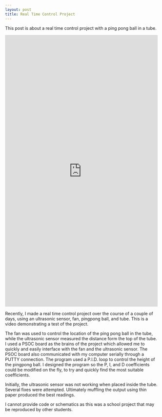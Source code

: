```yaml
---
layout: post
title: Real Time Control Project
---
```


This post is about a real time control project with a ping pong ball in a tube.


<iframe src="https://player.vimeo.com/video/153728930" width="500" height="889" frameborder="0" webkitallowfullscreen mozallowfullscreen allowfullscreen></iframe>

Recently, I made a real time control project over the course of a couple of days, using an ultrasonic sensor, fan, pingpong ball, and tube. This is a video demonstrating a test of the project. 

The fan was used to control the location of the ping pong ball in the tube, while the ultrasonic sensor measured the distance form the top of the tube. I used a PSOC board as the brains of the project which allowed me to quickly and easily interface with the fan and the ultrasonic sensor. The PSOC board also communicated with my computer serially through a PUTTY connection. The program used a P.I.D. loop to control the height of the pingpong ball. I designed the program so the P, I, and D coefficients could be modified on the fly, to try and quickly find the most suitable coefficients. 

Initially, the ultrasonic sensor was not working when placed inside the tube. Several fixes were attempted. Ultimately muffling the output using thin paper produced the best readings.

I cannot provide code or schematics as this was a school project that may be reproduced by other students.
